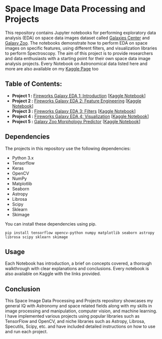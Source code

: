 # Space Image Data Processing and Projects

This repository contains Jupyter notebooks for performing exploratory data analysis (EDA) on space data images dataset called [Galaxies Center](https://www.kaggle.com/datasets/brsdincer/center-of-all-observable-galaxiesfits-allesa) and [Galaxy Zoo](https://www.kaggle.com/competitions/galaxy-zoo-the-galaxy-challenge/overview). The notebooks demonstrate how to perform EDA on space images on specific features, using different filters, and visualization libraries to perform Spectroscopy. The aim of this project is to provide researchers and data enthusiasts with a starting point for their own space data image analysis projects. Every Notebook on Astronomical data listed here and more are also available on my [Kaggle Page](https://www.kaggle.com/shibinjudah) too

## Table of Contents:
* **Project 1 :** [Fireworks Galaxy EDA 1: Introduction](/FireworksGalaxy_EDA.ipynb) [[Kaggle Notebook](https://www.kaggle.com/shibinjudah/fireworks-galaxy-eda-introduction)]
* **Project 2 :** [Fireworks Galaxy EDA 2: Feature Engineering](/FireworksGalaxy_EDA_Features.ipynb) [[Kaggle Notebook](https://www.kaggle.com/shibinjudah/fireworks-galaxy-eda-features)]
* **Project 3 :** [Fireworks Galaxy EDA 3: Filters](/FireworksGalaxy_EDA_Filters.ipynb) [[Kaggle Notebook](https://www.kaggle.com/code/shibinjudah/fireworks-galaxy-eda-filters)]
* **Project 4 :** [Fireworks Galaxy EDA 4: Visualization](/FireworksGalaxy_EDA_Viz.ipynb) [[Kaggle Notebook](https://www.kaggle.com/shibinjudah/fireworks-galaxy-eda-visualization)]
* **Project 5 :** [Galaxy Zoo Morphology Predictor](/GalaxyZoo_Morphology_Predictor.ipynb) [[Kaggle Notebook](https://www.kaggle.com/code/shibinjudah/galaxy-morphology-predictor)]

## Dependencies
The projects in this repository use the following dependencies:

- Python 3.x
- Tensorflow
- Keras
- OpenCV
- NumPy
- Matplotlib
- Seaborn
- Astropy
- Librosa
- Scipy
- Sklearn
- Skimage

You can install these dependencies using pip.

```
pip install tensorflow opencv-python numpy matplotlib seaborn astropy librosa scipy sklearn skimage
```

## Usage
Each Notebook has introduction, a brief on concepts covered, a thorough walkthrough with clear explanations and conclusions. Every notebook is also available on Kaggle with the links provided.

## Conclusion
This Space Image Data Processing and Projects repository showcases my general IQ with Astronomy and space related fields along with my skills in image processing and manipulation, computer vision, and machine learning. I have implemented various projects using popular libraries such as TensorFlow and OpenCV, and niche libraries such as Astropy, Librosa, Specutils, Scipy, etc. and have included detailed instructions on how to use and run each project.
